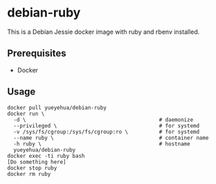 debian-ruby
===========

This is a Debian Jessie docker image with ruby and rbenv installed.

Prerequisites
-------------

- Docker

Usage
-----

```text
docker pull yueyehua/debian-ruby
docker run \
  -d \                                           # daemonize
  --privileged \                                 # for systemd
  -v /sys/fs/cgroup:/sys/fs/cgroup:ro \          # for systemd
  --name ruby \                                  # container name
  -h ruby \                                      # hostname
  yueyehua/debian-ruby
docker exec -ti ruby bash
[Do something here]
docker stop ruby
docker rm ruby
```
